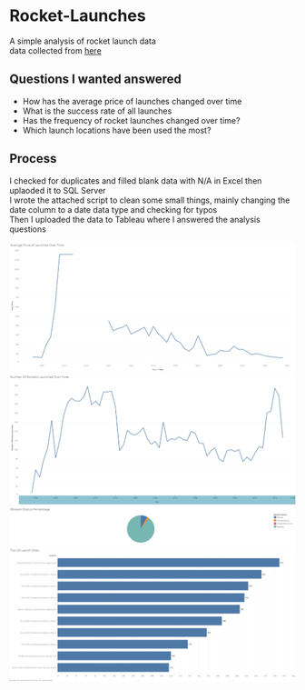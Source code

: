 # Rocket-Launches
A simple analysis of rocket launch data   
data collected from [here](https://www.kaggle.com/datasets/sefercanapaydn/mission-launches)

## Questions I wanted answered
* How has the average price of launches changed over time  
* What is the success rate of all launches
* Has the frequency of rocket launches changed over time?
* Which launch locations have been used the most?


## Process
I checked for duplicates and filled blank data with N/A in Excel then uplaoded it to SQL Server   
I wrote the attached script to clean some small things, mainly changing the date column to a date data type and checking for typos   
Then I uploaded the data to Tableau where I answered the analysis questions

![Viz 1](https://github.com/Cameronpearl/Rocket-Launches/blob/main/Sheet%201.png)
![Viz 2](https://github.com/Cameronpearl/Rocket-Launches/blob/main/Sheet%202.png)
![Viz 3](https://github.com/Cameronpearl/Rocket-Launches/blob/main/Sheet%203.png)
![Viz 4](https://github.com/Cameronpearl/Rocket-Launches/blob/main/Sheet%204.png)
